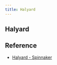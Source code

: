 ```yaml
---
title: Halyard
---
```


## Halyard


## Reference
* [Halyard - Spinnaker](https://www.spinnaker.io/reference/halyard/)
